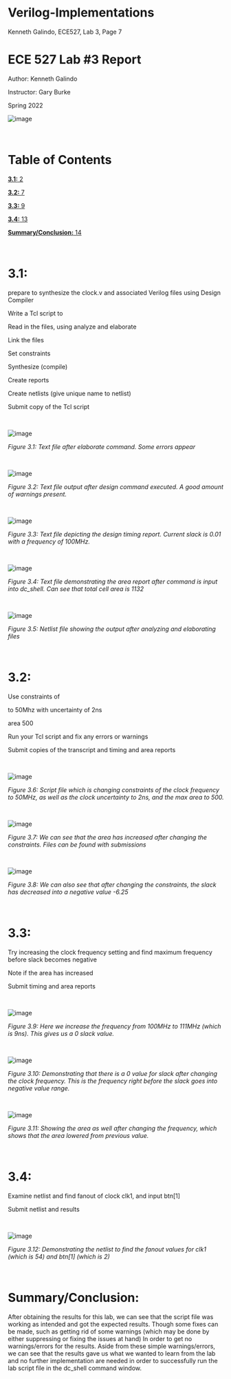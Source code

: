 # Verilog-Implementations

Kenneth Galindo, ECE527, Lab 3, Page 7

# ECE 527 Lab #3 Report

Author: Kenneth Galindo

Instructor: Gary Burke

Spring 2022

![image](https://user-images.githubusercontent.com/98668234/174352608-28c0adcf-a6dc-42e8-b1ac-e4b4233af9ce.png)

<br>

# Table of Contents

[**3.1:** 2](#_Toc98100273)

[**3.2:** 7](#_Toc98100274)

[**3.3:** 9](#_Toc98100275)

[**3.4:** 13](#_Toc98100276)

[**Summary/Conclusion:** 14](#_Toc98100277)

<br>

# **3.1:**

prepare to synthesize the clock.v and associated Verilog files using Design Compiler

Write a Tcl script to

Read in the files, using analyze and elaborate

Link the files

Set constraints

Synthesize (compile)

Create reports

Create netlists (give unique name to netlist)

Submit copy of the Tcl script

<br>

![image](https://user-images.githubusercontent.com/98668234/174461676-ca10364c-a4d0-4d7e-bec8-e58a0dfe0684.png)

_Figure 3.1: Text file after elaborate command. Some errors appear_

<br>

![image](https://user-images.githubusercontent.com/98668234/174461698-38e32dab-6d90-422b-9ad1-4dd00c133d2f.png)

_Figure 3.2: Text file output after design command executed. A good amount of warnings present._

<br>

![image](https://user-images.githubusercontent.com/98668234/174462855-e1eed383-e12c-4e30-a514-d16ccb17fa17.png)

_Figure 3.3: Text file depicting the design timing report. Current slack is 0.01 with a frequency of 100MHz._


<br>


![image](https://user-images.githubusercontent.com/98668234/174462906-a634d56b-f61e-4eec-b28e-f2e151d22215.png)

_Figure 3.4: Text file demonstrating the area report after command is input into dc\_shell. Can see that total cell area is 1132_

<br>


![image](https://user-images.githubusercontent.com/98668234/174462917-583fd52d-7601-4c99-8fea-b6834368f805.png)

_Figure 3.5: Netlist file showing the output after analyzing and elaborating files_

<br>

# **3.2:**

Use constraints of

to 50Mhz with uncertainty of 2ns

area 500

Run your Tcl script and fix any errors or warnings

Submit copies of the transcript and timing and area reports

<br>

![image](https://user-images.githubusercontent.com/98668234/174462935-5b714a87-5e1c-4033-87fc-0b296193bbf1.png)

_Figure 3.6: Script file which is changing constraints of the clock frequency to 50MHz, as well as the clock uncertainty to 2ns, and the max area to 500._

<br>


![image](https://user-images.githubusercontent.com/98668234/174462937-62ad6773-5ee8-4fe4-97aa-ecabb2849a30.png)

_Figure 3.7: We can see that the area has increased after changing the constraints. Files can be found with submissions_

<br>

![image](https://user-images.githubusercontent.com/98668234/174462941-337c9af8-66bf-4a05-98b3-cb3404f79ca3.png)

_Figure 3.8: We can also see that after changing the constraints, the slack has decreased into a negative value -6.25_

<br>

# **3.3:**

Try increasing the clock frequency setting and find maximum frequency before slack becomes negative

Note if the area has increased

Submit timing and area reports

<br>

![image](https://user-images.githubusercontent.com/98668234/174462947-8739b45b-257f-4858-89b5-fada42316fb7.png)

_Figure 3.9: Here we increase the frequency from 100MHz to 111MHz (which is 9ns). This gives us a 0 slack value._

<br>

![image](https://user-images.githubusercontent.com/98668234/174462954-21fe12a4-2a44-4816-b7e8-cc4dba3c29e5.png)

_Figure 3.10: Demonstrating that there is a 0 value for slack after changing the clock frequency. This is the frequency right before the slack goes into negative value range._

<br>

![image](https://user-images.githubusercontent.com/98668234/174462960-0a48fbdb-ab6d-4bde-a55d-ee5cc0effd8a.png)

_Figure 3.11: Showing the area as well after changing the frequency, which shows that the area lowered from previous value._

<br>

# **3.4:**

Examine netlist and find fanout of clock clk1, and input btn[1]

Submit netlist and results

<br>

![image](https://user-images.githubusercontent.com/98668234/174462971-d7f0e466-22b5-4442-85d3-1e9144fc9d54.png)

_Figure 3.12: Demonstrating the netlist to find the fanout values for clk1 (which is 54) and btn[1] (which is 2)_

<br>

# **Summary/Conclusion:**

After obtaining the results for this lab, we can see that the script file was working as intended and got the expected results. Though some fixes can be made, such as getting rid of some warnings (which may be done by either suppressing or fixing the issues at hand) In order to get no warnings/errors for the results. Aside from these simple warnings/errors, we can see that the results gave us what we wanted to learn from the lab and no further implementation are needed in order to successfully run the lab script file in the dc\_shell command window.
